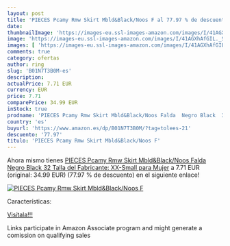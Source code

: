 ```yaml
---
layout: post
title: 'PIECES Pcamy Rmw Skirt Mbld&Black/Noos F al 77.97 % de descuento'
date: 
thumbnailImage: 'https://images-eu.ssl-images-amazon.com/images/I/41AGXhAfGIL._SL200_.jpg'
image: 'https://images-eu.ssl-images-amazon.com/images/I/41AGXhAfGIL._SL200_.jpg'
images: [ 'https://images-eu.ssl-images-amazon.com/images/I/41AGXhAfGIL._SL200_.jpg' ]
comments: true
category: ofertas
author: ring
slug: 'B01N7T3B0M-es'
description:
actualPrice: 7.71 EUR
currency: EUR
price: 7.71
comparePrice: 34.99 EUR
inStock: true
prodname: 'PIECES Pcamy Rmw Skirt Mbld&Black/Noos Falda  Negro Black  32  Talla del Fabricante: XX-Small  para Mujer'
country: 'es'
buyurl: 'https://www.amazon.es/dp/B01N7T3B0M/?tag=tolees-21'
descuento: '77.97'
titulo: 'PIECES Pcamy Rmw Skirt Mbld&Black/Noos F'
---
```


Ahora mismo tienes [PIECES Pcamy Rmw Skirt Mbld&Black/Noos Falda  Negro Black  32  Talla del Fabricante: XX-Small  para Mujer](https://www.amazon.es/dp/B01N7T3B0M/?tag=tolees-21) a 7.71 EUR (original: 34.99 EUR) (77.97 %  de descuento) en el siguiente enlace!

[![PIECES Pcamy Rmw Skirt Mbld&Black/Noos F](https://images-eu.ssl-images-amazon.com/images/I/41AGXhAfGIL._SL200_.jpg)](https://www.amazon.es/dp/B01N7T3B0M/?tag=tolees-21)

Características:


[Visítala!!!](https://www.amazon.es/dp/B01N7T3B0M/?tag=tolees-21)

Links participate in Amazon Associate program and might generate a comission on qualifying sales
